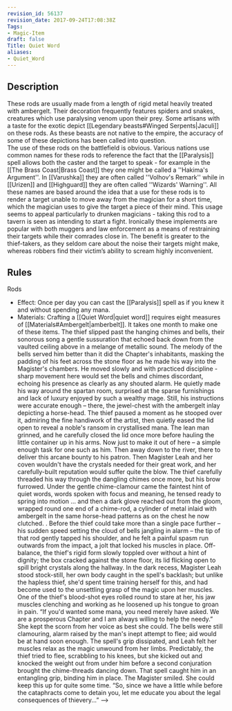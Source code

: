```yaml
---
revision_id: 56137
revision_date: 2017-09-24T17:08:38Z
Tags:
- Magic-Item
draft: false
Title: Quiet Word
aliases:
- Quiet_Word
---
```

## Description
These rods are usually made from a length of rigid metal heavily treated with ambergelt. Their decoration frequently features spiders and snakes, creatures which use paralysing venom upon their prey. Some artisans with a taste for the exotic depict [[Legendary beasts#Winged Serpents|Jaculi]] on these rods. As these beasts are not native to the empire, the accuracy of some of these depictions has been called into question.  
The use of these rods on the battlefield is obvious. Various nations use common names for these rods to reference the fact that the [[Paralysis]] spell allows both the caster and the target to speak - for example in the [[The Brass Coast|Brass Coast]] they one might be called a ''Hakima's Argument''. In [[Varushka]] they are often called ''Volhov's Remark'' while in [[Urizen]] and [[Highguard]] they are often called ''Wizards' Warning''. All these names are based around the idea that a use for these rods is to render a target unable to move away from the magician for a short time, which the magician uses to give the target a piece of their mind. This usage seems to appeal particularly to drunken magicians - taking this rod to a tavern is seen as intending to start a fight. 
Ironically these implements are popular with both muggers and law enforcement as a means of restraining their targets while their comrades close in. The benefit is greater to the thief-takers, as they seldom care about the noise their targets might make, whereas robbers find their victim’s ability to scream highly inconvenient.
## Rules
Rods
* Effect: Once per day you can cast the [[Paralysis]] spell as if you knew it and without spending any mana.
* Materials: Crafting a [[Quiet Word|quiet word]] requires eight measures of [[Materials#Ambergelt|amberbelt]]. It takes one month to make one of these items.
The thief slipped past the hanging chimes and bells, their sonorous song a gentle sussuration that echoed back down from the vaulted ceiling above in a melange of metallic sound. The melody of the bells served him better than it did the Chapter's inhabitants, masking the padding of his feet across the stone floor as he made his way into the Magister's chambers. He moved slowly and with practiced discipline - sharp movement here would set the bells and chimes discordant, echoing his presence as clearly as any shouted alarm.
He quietly made his way around the spartan room, surprised at the sparse furnishings and lack of luxury enjoyed by such a wealthy mage. Still, his instructions were accurate enough – there, the jewel-chest with the ambergelt inlay depicting a horse-head. The thief paused a moment as he stooped over it, admiring the fine handiwork of the artist, then quietly eased the lid open to reveal a noble's ransom in crystallised mana.
The lean man grinned, and he carefully closed the lid once more before hauling the little container up in his arms. Now just to make it out of here – a simple enough task for one such as him. Then away down to the river, there to deliver this arcane bounty to his patron. Then Magister Leah and her coven wouldn't have the crystals needed for their great work, and her carefully-built reputation would suffer quite the blow.
The thief carefully threaded his way through the dangling chimes once more, but his brow furrowed. Under the gentle chime-clamour came the faintest hint of quiet words, words spoken with focus and meaning, he tensed ready to spring into motion ... and then a dark glove reached out from the gloom, wrapped round one end of a chime-rod, a cylinder of metal inlaid with ambergelt in the same horse-head patterns as on the chest he now clutched. .
Before the thief could take more than a single pace further – his sudden speed setting the cloud of bells jangling in alarm – the tip of that rod gently tapped his shoulder, and he felt a painful spasm run outwards from the impact, a jolt that locked his muscles in place. Off-balance, the thief's rigid form slowly toppled over without a hint of dignity; the box cracked against the stone floor, its lid flicking open to spill bright crystals along the hallway.
In the dark recess, Magister Leah stood stock-still, her own body caught in the spell's backlash; but unlike the hapless thief, she'd spent time training herself for this, and had become used to the unsettling grasp of the magic upon her muscles. One of the thief's blood-shot eyes rolled round to stare at her, his jaw muscles clenching and working as he loosened up his tongue to groan in pain.
“If you'd wanted some mana, you need merely have asked. We are a prosperous Chapter and I am always willing to help the needy.” She kept the scorn from her voice as best she could.
The bells were still clamouring, alarm raised by the man's inept attempt to flee; aid would be at hand soon enough.
The spell's grip dissipated, and Leah felt her muscles relax as the magic unwound from her limbs. Predictably, the thief tried to flee, scrabbling to his knees, but she kicked out and knocked the weight out from under him before a second conjuration brought the chime-threads dancing down. That spell caught him in an entangling grip, binding him in place.
The Magister smiled. She could keep this up for quite some time.
“So, since we have a little while before the cataphracts come to detain you, let me educate you about the legal consequences of thievery...” -->